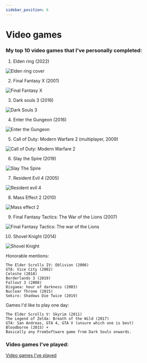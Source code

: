 ```yaml
---
sidebar_position: 6
---
```


# Video games

### My top 10 video games that I've personally completed:

1. Elden ring (2022)

![Elden ring cover](../../../static/img/game-cover-art/elden-ring-cover.webp)

2. Final Fantasy X (2001)
   
![Final Fantasy X](../../../static/img/game-cover-art/final-fantasy-x-cover.webp)

3. Dark souls 3 (2016)

![Dark Souls 3](../../../static/img/game-cover-art/dark-souls-3-cover.webp)


4. Enter the Gungeon (2016)
   
![Enter the Gungeon](../../../static/img/game-cover-art/enter-the-gungeon-cover.jpeg)

5. Call of Duty: Modern Warfare 2 (multiplayer, 2009)

![Call of Duty: Modern Warfare 2](../../../static/img/game-cover-art/modern-warfare-2-cover.jpeg)

6. Slay the Spire (2019)

![Slay The Spire](../../../static/img/game-cover-art/slay-the-spire-cover.jpeg)

7. Resident Evil 4 (2005)

![Resident evil 4](../../../static/img/game-cover-art/resident-evil-4.jpg)

8. Mass Effect 2 (2010)

![Mass effect 2](../../../static/img/game-cover-art/mass-effect-2-cover.jpeg)

9. Final Fantasy Tactics: The War of the Lions (2007)

![Final Fantasy Tactics: The war of the Lions](../../../static/img/game-cover-art/final-fantasy-x-cover.webp)

10. Shovel Knight (2014)

![Shovel Knight](../../../static/img/game-cover-art/shovel-knight-treasure-trove.webp)


Honorable mentions:
```
The Elder Scrolls IV: Oblivion (2006)
GTA: Vice City (2002)
Celeste (2018)
Borderlands 3 (2019)
Fallout 3 (2008)
Disgaea: hour of darkness (2003)
Nuclear Throne (2015)
Sekiro: Shadows Die Twice (2019)
```

Games I'd like to play one day:
```
The Elder Scrolls V: Skyrim (2011)
The Legend of Zelda: Breath of the Wild (2017)
GTA: San Andreas, GTA 4, GTA V (unsure which one is best)
Bloodborne (2015) + 
Basically any FromSoftware game from Dark Souls onwards.
```


### Video games I've played:

[Video games I've played](https://www.grouvee.com/user/136979-Exirr/shelves/)





